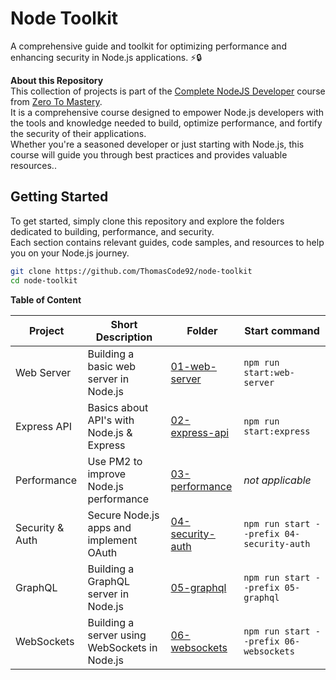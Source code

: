 # Node Toolkit

A comprehensive guide and toolkit for optimizing performance and enhancing security in Node.js applications. ⚡️🔒

**About this Repository**<br />
This collection of projects is part of the [Complete NodeJS Developer](https://www.udemy.com/course/complete-nodejs-developer-zero-to-mastery/) course from [Zero To Mastery](https://zerotomastery.io/).<br />
It is a comprehensive course designed to empower Node.js developers with the tools and knowledge needed to build, optimize performance, and fortify the security of their applications.<br />
Whether you're a seasoned developer or just starting with Node.js, this course will guide you through best practices and provides valuable resources..

## Getting Started

To get started, simply clone this repository and explore the folders dedicated to building, performance, and security.<br />
Each section contains relevant guides, code samples, and resources to help you on your Node.js journey.

```bash
git clone https://github.com/ThomasCode92/node-toolkit
cd node-toolkit
```

**Table of Content**

| Project         | Short Description                             | Folder                                 | Start command                             |
| --------------- | --------------------------------------------- | -------------------------------------- | ----------------------------------------- |
| Web Server      | Building a basic web server in Node.js        | [01-web-server](/01-web-servers/)      | `npm run start:web-server`                |
| Express API     | Basics about API's with Node.js & Express     | [02-express-api](/02-express-api/)     | `npm run start:express`                   |
| Performance     | Use PM2 to improve Node.js performance        | [03-performance](/03-performance/)     | _not applicable_                          |
| Security & Auth | Secure Node.js apps and implement OAuth       | [04-security-auth](/04-security-auth/) | `npm run start --prefix 04-security-auth` |
| GraphQL         | Building a GraphQL server in Node.js          | [05-graphql](/05-graphql/)             | `npm run start --prefix 05-graphql`       |
| WebSockets      | Building a server using WebSockets in Node.js | [06-websockets](/05-graphql/)          | `npm run start --prefix 06-websockets`    |
